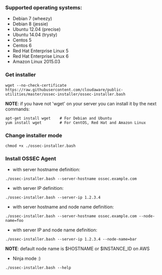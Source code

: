 ### Supported operating systems:
- Debian 7 (wheezy)
- Debian 8 (jessie)
- Ubuntu 12.04 (precise)
- Ubuntu 14.04 (trysty)
- Centos 5
- Centos 6
- Red Hat Enterprise Linux 5
- Red Hat Enterprise Linux 6
- Amazon Linux 2015.03

### Get installer
```
wget --no-check-certificate https://raw.githubusercontent.com/cloudaware/public-utilities/master/ossec-installer/ossec-installer.bash
```
**NOTE**: if you have not 'wget' on your server you can install it by the next commands:
```
apt-get install wget    # For Debian and Ubuntu
yum install wget        # For CentOS, Red Hat and Amazon Linux
```

### Change installer mode
```
chmod +x ./ossec-installer.bash
```

### Install OSSEC Agent
- with server hostname definition:
```
./ossec-installer.bash --server-hostname ossec.example.com
```
- with server IP definition:
```
./ossec-installer.bash --server-ip 1.2.3.4
```
- with server hostname and node name definition:
```
./ossec-installer.bash --server-hostname ossec.example.com --node-name=foo
```
- with server IP and node name definition:
```
./ossec-installer.bash --server-ip 1.2.3.4 --node-name=bar
```
**NOTE**: default node name is $HOSTNAME or $INSTANCE_ID on AWS
- Ninja mode :)
```
./ossec-installer.bash --help
```
